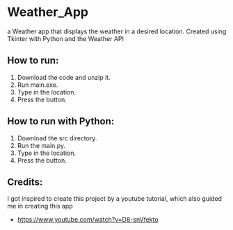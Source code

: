 # Weather_App
a Weather app that displays the weather in a desired location. Created using Tkinter with Python and the Weather API

## How to run:
1. Download the code and unzip it.
2. Run main.exe.
3. Type in the location.
4. Press the button.

## How to run with Python:
1. Download the src directory.
2. Run the main.py.
3. Type in the location.
4. Press the button.

## Credits:
I got inspired to create this project by a youtube tutorial, which also guided me in creating this app
- https://www.youtube.com/watch?v=D8-snVfekto

